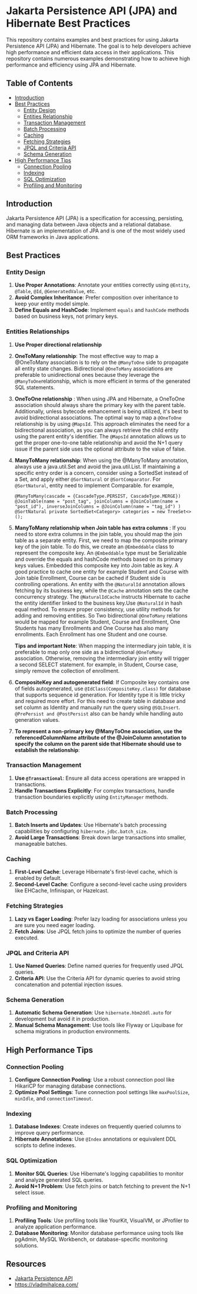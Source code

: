 # Jakarta Persistence API (JPA) and Hibernate Best Practices

This repository contains examples and best practices for using Jakarta Persistence API (JPA) and Hibernate. The goal is to help developers achieve high performance and efficient data access in their applications.
This repository contains numerous examples demonstrating how to achieve high performance and efficiency using JPA and Hibernate.
## Table of Contents

- [Introduction](#introduction)
- [Best Practices](#best-practices)
    - [Entity Design](#entity-design)
    - [Entities Relationship](#entities-relationship)
    - [Transaction Management](#transaction-management)
    - [Batch Processing](#batch-processing)
    - [Caching](#caching)
    - [Fetching Strategies](#fetching-strategies)
    - [JPQL and Criteria API](#jpql-and-criteria-api)
    - [Schema Generation](#schema-generation)
- [High Performance Tips](#high-performance-tips)
    - [Connection Pooling](#connection-pooling)
    - [Indexing](#indexing)
    - [SQL Optimization](#sql-optimization)
    - [Profiling and Monitoring](#profiling-and-monitoring)

## Introduction

Jakarta Persistence API (JPA) is a specification for accessing, persisting, and managing data between Java objects and a relational database. Hibernate is an implementation of JPA and is one of the most widely used ORM frameworks in Java applications.

## Best Practices

### Entity Design

1. **Use Proper Annotations**: Annotate your entities correctly using `@Entity`, `@Table`, `@Id`, `@GeneratedValue`, etc.
2. **Avoid Complex Inheritance**: Prefer composition over inheritance to keep your entity model simple.
3. **Define Equals and HashCode**: Implement `equals` and `hashCode` methods based on business keys, not primary keys.

### Entities Relationships

1. **Use Proper directional relationship**
2. **OneToMany relationship**: The most effective way to map a @OneToMany association is to rely on the `@ManyToOne` side to propagate all entity state changes.
     Bidirectional `@OneToMany` associations are preferable to unidirectional ones because they leverage the `@ManyToOne`relationship, which is more efficient
     in terms of the generated SQL statements.
3. **OneToOne relationship** : When using JPA and Hibernate, a OneToOne association should always share the primary key 
     with the parent table. Additionally, unless bytecode enhancement is being utilized, it's best to avoid bidirectional associations.
     The optimal way to map a `@OneToOne` relationship is by using `@MapsId`. This approach eliminates the need for a bidirectional association, 
     as you can always retrieve the child entity using the parent entity's identifier.
     The `@MapsId` annotation allows us to get the proper one-to-one table relationship and avoid the N+1 query issue if the parent side uses the optional attribute to the value of false.
4. **ManyToMany relationship**: When using the @ManyToMany annotation, always use a java.util.Set and avoid the java.util.List.
   If maintaining a specific entry order is a concern, consider using a SortedSet instead of a Set, and apply 
   either `@SortNatural` or `@SortComparator`. For `@SortNatural`, entity need to implement Comparable. for example,

    `@ManyToMany(cascade = {CascadeType.PERSIST, CascadeType.MERGE})
    @JoinTable(name = "post_tag",
    joinColumns = @JoinColumn(name = "post_id"),
    inverseJoinColumns = @JoinColumn(name = "tag_id")
    )
    @SortNatural
    private SortedSet<Category> categories = new TreeSet<>();`

5. **ManyToMany relationship when Join table has extra columns** : If you need to store extra columns in the join table, you should map the join table as a separate entity.
   First, we need to map the composite primary key of the join table. To do this, we create an `@Embeddable` class to represent the composite key.
   An `@Embeddable` type must be Serializable and override the equals and hashCode methods based on its primary keys values. Embedded this composite key into Join table as key.
   A good practice to cache one entity for example Student and Course with Join table Enrollment, Course can be cached if Student side is controlling operations.
   An entity with the `@NaturalId` annotation allows fetching by its business key, while the `@Cache` annotation sets the cache concurrency strategy.
   The `@NaturalIdCache` instructs Hibernate to cache the entity identifier linked to the business key.Use `@NaturalId` in hash equal method.
   To ensure proper consistency, use utility methods for adding and removing entities.
   So Two bidirectional `@OneToMany` relations would be mapped for example Student, Course and Enrollment, One Students has many Enrollments and One Course has also many enrollments.
   Each Enrollment has one Student and one course.

    **Tips and important Note**: When mapping the intermediary join table, it is preferable to map only one side as a bidirectional `@OneToMany`
    association. Otherwise, removing the intermediary join entity will trigger a second SELECT statement. for example, in Student, Course case, simply remove the collection of enrollment.
6. **CompositeKey and autogenerated field**: If Composite key contains one of fields autogenerated, use `@IdClass(CompositeKey.class)` for database that supports sequence id generation.
     For Identity type it is little tricky and required more effort. For this need to create table in database and set column as Identity and manually run the query using `@SQLInsert`.
     `@PrePersist and @PostPersist` also can be handy while handling auto generation values.
7. **To represent a non-primary key @ManyToOne association, use the referencedColumnName attribute of the @JoinColumn annotation to specify the column on the parent side that Hibernate should use to establish the relationship**:

### Transaction Management

1. **Use `@Transactional`**: Ensure all data access operations are wrapped in transactions.
2. **Handle Transactions Explicitly**: For complex transactions, handle transaction boundaries explicitly using `EntityManager` methods.

### Batch Processing

1. **Batch Inserts and Updates**: Use Hibernate's batch processing capabilities by configuring `hibernate.jdbc.batch_size`.
2. **Avoid Large Transactions**: Break down large transactions into smaller, manageable batches.

### Caching

1. **First-Level Cache**: Leverage Hibernate's first-level cache, which is enabled by default.
2. **Second-Level Cache**: Configure a second-level cache using providers like EHCache, Infinispan, or Hazelcast.

### Fetching Strategies

1. **Lazy vs Eager Loading**: Prefer lazy loading for associations unless you are sure you need eager loading.
2. **Fetch Joins**: Use JPQL fetch joins to optimize the number of queries executed.

### JPQL and Criteria API

1. **Use Named Queries**: Define named queries for frequently used JPQL queries.
2. **Criteria API**: Use the Criteria API for dynamic queries to avoid string concatenation and potential injection issues.

### Schema Generation

1. **Automatic Schema Generation**: Use `hibernate.hbm2ddl.auto` for development but avoid it in production.
2. **Manual Schema Management**: Use tools like Flyway or Liquibase for schema migrations in production environments.

## High Performance Tips

### Connection Pooling

1. **Configure Connection Pooling**: Use a robust connection pool like HikariCP for managing database connections.
2. **Optimize Pool Settings**: Tune connection pool settings like `maxPoolSize`, `minIdle`, and `connectionTimeout`.

### Indexing

1. **Database Indexes**: Create indexes on frequently queried columns to improve query performance.
2. **Hibernate Annotations**: Use `@Index` annotations or equivalent DDL scripts to define indexes.

### SQL Optimization

1. **Monitor SQL Queries**: Use Hibernate's logging capabilities to monitor and analyze generated SQL queries.
2. **Avoid N+1 Problem**: Use fetch joins or batch fetching to prevent the N+1 select issue.

### Profiling and Monitoring

1. **Profiling Tools**: Use profiling tools like YourKit, VisualVM, or JProfiler to analyze application performance.
2. **Database Monitoring**: Monitor database performance using tools like pgAdmin, MySQL Workbench, or database-specific monitoring solutions.

## Resources

- [Jakarta Persistence API](https://jakarta.ee/specifications/persistence/)
- https://vladmihalcea.com/